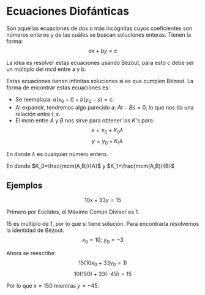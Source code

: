 # Ecuaciones Diofánticas
Son aquellas ecuaciones de dos o más incógnitas cuyos coeficientes son números enteros y de las cuáles se buscan soluciones enteras. Tienen la forma:
$$
ax+by=c
$$

La idea es resolver estas ecuaciones usando Bézout, para esto c debe ser un múltiplo del mcd entre a y b.

Estas ecuaciones tienen infinitas soluciones si es que cumplen Bézout. La forma de encontrar estas ecuaciones es:
- Se reemplaza: $a(x_0+t)+b(y_0-s) = c$.
- Al expandir, tendremos algo parecido a: $At-Bs=0$, lo que nos da una relación entre $t,s$.
- El mcm entre $A$ y $B$ nos sirve para obtener las $K$'s para:
$$
x=x_0+K_0\lambda
$$
$$
y=y_0+K_1\lambda
$$

En donde $\lambda$ es cualquier número entero.

En donde $K_0=\frac{mcm(A,B)}{A}$ y $K_1=\frac{mcm(A,B)}{B}$

## Ejemplos
$$
10x+33y=15
$$

Primero por Euclides, el Máximo Común Divisor es 1.

15 es múltiplo de 1, por lo que sí tiene solución. Para encontrarla resolvemos la identidad de Bézout.
$$
x_0=10;\ y_0=-3
$$

Ahora se reescribe:
$$
15(10x_0+33y_0=1)
$$
$$
10(150)+33(-45)=15
$$

Por lo que $x=150$ mientras $y=-45$.
